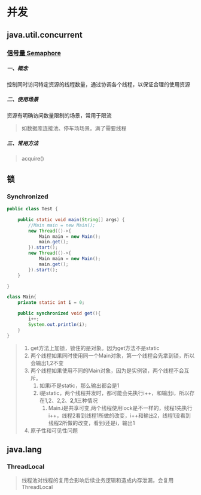 # 并发

## java.util.concurrent

### [信号量 Semaphore](https://zhuanlan.zhihu.com/p/98593407)

##### 一、概念

控制同时访问特定资源的线程数量，通过协调各个线程，以保证合理的使用资源

##### 二、使用场景

资源有明确访问数量限制的场景，常用于限流

> 如数据库连接池、停车场场景。满了需要线程

##### 三、常用方法

> acquire()

## 锁

### Synchronized

```java
public class Test {

    public static void main(String[] args) {
        //Main main = new Main();
        new Thread(()->{
            Main main = new Main();
            main.get();
        }).start();
        new Thread(()->{
            Main main = new Main();
            main.get();
        }).start();
    }

}

class Main{
    private static int i = 0;

    public synchronized void get(){
        i++;
        System.out.println(i);
    }
}
```

> 1. get方法上加锁，锁住的是对象。因为get方法不是static
> 2. 两个线程如果同时使用同一个Main对象，第一个线程会先拿到锁，所以会输出1,2不变
> 3. 两个线程如果使用不同的Main对象，因为是实例锁，两个线程不会互斥。
>    1. 如果i不是static，那么输出都会是1
>    2. i是static，两个线程并发时，都可能会先执行i++，和输出i，所以存在1,2、2,2、**2,1**三种情况
>       1. Main.i是共享可变,两个线程使用lock是不一样的，线程1先执行i++，线程2看到线程1所做的改变，i++和输出2，线程1没看到线程2所做的改变，看到i还是i，输出1
> 4. 原子性和可见性问题


## java.lang

### ThreadLocal

> 线程池对线程的复用会影响后续业务逻辑和造成内存泄漏，会复用ThreadLocal

